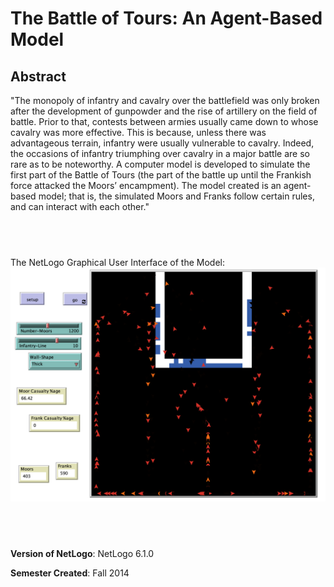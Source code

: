 # The Battle of Tours: An Agent-Based Model


## Abstract
"The monopoly of infantry and cavalry over the battlefield was only broken after the development of gunpowder and the rise of artillery on the field of battle.  Prior to that, contests between armies usually came down to whose cavalry was more effective.  This is because, unless there was advantageous terrain, infantry were usually vulnerable to cavalry.  Indeed, the occasions of infantry triumphing over cavalry in a major battle are so rare as to be noteworthy. A computer model is developed to simulate the first part of the Battle of Tours (the part of the battle up until the Frankish force attacked the Moors’ encampment).  The model created is an agent-based model; that is, the simulated Moors and Franks follow certain rules, and can interact with each other."

## &nbsp;
The NetLogo Graphical User Interface of the Model: 
![The NetLogo Graphical User Interface](GUI.png)

## &nbsp;

**Version of NetLogo**: NetLogo 6.1.0

**Semester Created**: Fall 2014

